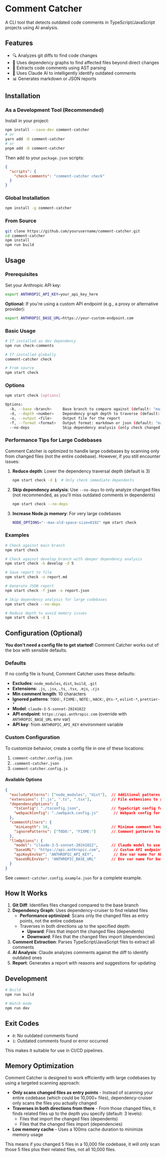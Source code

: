 # Comment Catcher

A CLI tool that detects outdated code comments in TypeScript/JavaScript projects using AI analysis.

## Features

- 🔍 Analyzes git diffs to find code changes
- 🔗 Uses dependency graphs to find affected files beyond direct changes
- 💬 Extracts code comments using AST parsing
- 🤖 Uses Claude AI to intelligently identify outdated comments
- 📊 Generates markdown or JSON reports

## Installation

### As a Development Tool (Recommended)

Install in your project:

```bash
npm install --save-dev comment-catcher
# or
yarn add -D comment-catcher
# or
pnpm add -D comment-catcher
```

Then add to your `package.json` scripts:

```json
{
  "scripts": {
    "check-comments": "comment-catcher check"
  }
}
```

### Global Installation

```bash
npm install -g comment-catcher
```

### From Source

```bash
git clone https://github.com/yourusername/comment-catcher.git
cd comment-catcher
npm install
npm run build
```

## Usage

### Prerequisites

Set your Anthropic API key:

```bash
export ANTHROPIC_API_KEY=your_api_key_here
```

**Optional:** If you're using a custom API endpoint (e.g., a proxy or alternative provider):

```bash
export ANTHROPIC_BASE_URL=https://your-custom-endpoint.com
```

### Basic Usage

```bash
# If installed as dev dependency
npm run check-comments

# If installed globally
comment-catcher check

# From source
npm start check
```

### Options

```bash
npm start check [options]

Options:
  -b, --base <branch>     Base branch to compare against (default: "main")
  -d, --depth <number>    Dependency graph depth to traverse (default: "3")
  -o, --output <file>     Output file for the report
  -f, --format <format>   Output format: markdown or json (default: "markdown")
  --no-deps               Skip dependency analysis (only check changed files)
```

### Performance Tips for Large Codebases

Comment Catcher is optimized to handle large codebases by scanning only from changed files (not the entire codebase). However, if you still encounter issues:

1. **Reduce depth**: Lower the dependency traversal depth (default is 3)
   ```bash
   npm start check -d 1  # Only check immediate dependents
   ```

2. **Skip dependency analysis**: Use `--no-deps` to only analyze changed files (not recommended, as you'll miss outdated comments in dependents)
   ```bash
   npm start check --no-deps
   ```

3. **Increase Node.js memory**: For very large codebases
   ```bash
   NODE_OPTIONS="--max-old-space-size=8192" npm start check
   ```

### Examples

```bash
# Check against main branch
npm start check

# Check against develop branch with deeper dependency analysis
npm start check -b develop -d 5

# Save report to file
npm start check -o report.md

# Generate JSON report
npm start check -f json -o report.json

# Skip dependency analysis for large codebases
npm start check --no-deps

# Reduce depth to avoid memory issues
npm start check -d 1
```

## Configuration (Optional)

**You don't need a config file to get started!** Comment Catcher works out of the box with sensible defaults.

### Defaults

If no config file is found, Comment Catcher uses these defaults:
- **Excludes**: `node_modules`, `dist`, `build`, `.git`
- **Extensions**: `.js`, `.jsx`, `.ts`, `.tsx`, `.mjs`, `.cjs`
- **Min comment length**: 10 characters
- **Ignored patterns**: `TODO:`, `FIXME:`, `NOTE:`, `HACK:`, `@ts-*`, `eslint-*`, `prettier-*`
- **Model**: `claude-3-5-sonnet-20241022`
- **API endpoint**: `https://api.anthropic.com` (override with `ANTHROPIC_BASE_URL` env var)
- **API key**: from `ANTHROPIC_API_KEY` environment variable

### Custom Configuration

To customize behavior, create a config file in one of these locations:
1. `comment-catcher.config.json`
2. `.comment-catcher.json`
3. `comment-catcher.config.js`

#### Available Options

```json
{
  "excludePatterns": ["node_modules", "dist"],  // Additional patterns to exclude
  "extensions": [".js", ".ts", ".tsx"],         // File extensions to analyze
  "dependencyOptions": {
    "tsConfig": "./tsconfig.json",              // TypeScript config for path resolution
    "webpackConfig": "./webpack.config.js"       // Webpack config for alias resolution
  },
  "commentFilters": {
    "minLength": 10,                            // Minimum comment length to analyze
    "ignorePatterns": ["TODO:", "FIXME:"]       // Comment patterns to skip
  },
  "llmOptions": {
    "model": "claude-3-5-sonnet-20241022",      // Claude model to use
    "baseURL": "https://api.anthropic.com",      // Custom API endpoint
    "apiKeyEnvVar": "ANTHROPIC_API_KEY",         // Env var name for API key
    "baseURLEnvVar": "ANTHROPIC_BASE_URL"       // Env var name for base URL
  }
}
```

See `comment-catcher.config.example.json` for a complete example.

## How It Works

1. **Git Diff**: Identifies files changed compared to the base branch
2. **Dependency Graph**: Uses dependency-cruiser to find related files
   - **Performance optimized**: Scans only the changed files as entry points, not the entire codebase
   - Traverses in both directions up to the specified depth:
     - **Upward**: Files that import the changed files (dependents)
     - **Downward**: Files that the changed files import (dependencies)
3. **Comment Extraction**: Parses TypeScript/JavaScript files to extract all comments
4. **AI Analysis**: Claude analyzes comments against the diff to identify outdated ones
5. **Report**: Generates a report with reasons and suggestions for updating

## Development

```bash
# Build
npm run build

# Watch mode
npm run dev
```

## Exit Codes

- `0`: No outdated comments found
- `1`: Outdated comments found or error occurred

This makes it suitable for use in CI/CD pipelines.

## Memory Optimization

Comment Catcher is designed to work efficiently with large codebases by using a targeted scanning approach:

- **Only scans changed files as entry points** - Instead of scanning your entire codebase (which could be 10,000+ files), dependency-cruiser only scans the files you actually changed
- **Traverses in both directions from there** - From those changed files, it finds related files up to the depth you specify (default: 3 levels):
  - Files that import the changed files (dependents)
  - Files that the changed files import (dependencies)
- **Low memory cache** - Uses a 100ms cache duration to minimize memory usage

This means if you changed 5 files in a 10,000 file codebase, it will only scan those 5 files plus their related files, not all 10,000 files.
